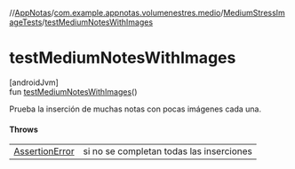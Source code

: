 //[AppNotas](../../../index.md)/[com.example.appnotas.volumenestres.medio](../index.md)/[MediumStressImageTests](index.md)/[testMediumNotesWithImages](test-medium-notes-with-images.md)

# testMediumNotesWithImages

[androidJvm]\
fun [testMediumNotesWithImages](test-medium-notes-with-images.md)()

Prueba la inserción de muchas notas con pocas imágenes cada una.

#### Throws

| | |
|---|---|
| [AssertionError](https://developer.android.com/reference/kotlin/java/lang/AssertionError.html) | si no se completan todas las inserciones |
